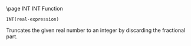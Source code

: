 \page INT INT Function
```
INT(real-expression)
```
Truncates the given real number to an integer by discarding the fractional part.